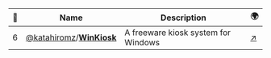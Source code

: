 |:star2: | Name | Description | 🌍|
|---|---|---|---|
|6|[@katahiromz](https://github.com/katahiromz)/[**WinKiosk**](https://github.com/katahiromz/WinKiosk)|A freeware kiosk system for Windows|[:arrow_upper_right:](https://katahiromz.web.fc2.com/kiosk/en)|

